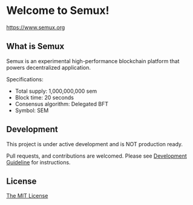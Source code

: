 # Welcome to Semux!

https://www.semux.org

## What is Semux

Semux is an experimental high-performance blockchain platform that powers decentralized application.

Specifications:
* Total supply: 1,000,000,000 sem
* Block time: 20 seconds
* Consensus algorithm: Delegated BFT
* Symbol: SEM

## Development

This project is under active development and is NOT production ready.

Pull requests, and contributions are welcomed. Please see [Development Guideline](https://github.com/semuxproject/semux/wiki/Development-Guideline) for instructions.

## License

[The MIT License](./LICENSE)
